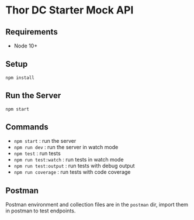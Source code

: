 # Thor DC Starter Mock API

## Requirements

- Node 10+

## Setup

`npm install`

## Run the Server

`npm start`

## Commands

- `npm start` : run the server
- `npm run dev` : run the server in watch mode
- `npm test` : run tests
- `npm run test:watch` : run tests in watch mode
- `npm run test:output` : run tests with debug output
- `npm run coverage` : run tests with code coverage

## Postman

Postman environment and collection files are in the `postman` dir, import them in postman to test endpoints.